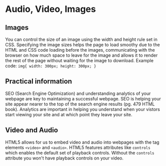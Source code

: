 # Audio, Video, Images

## Images 

You can control the size of an image using the width and height rule set in CSS. Specifying the image sizes helps the page to load smoothy due to the HTML and CSS code loading before the images, communicating with the browser on how much space to leave for the image and allows it to render the rest of the page without waiting for the image to download. Example code: 
`img{
  width: 300px;
  height: 300px;
}`

## Practical information 

SEO (Search Engine Optimization) and understanding analytics of your webpage are key to maintaining a successful webpage. SEO is helping your site appear nearer to the top of the search engine results (pg. 479 HTML book). Analytics are important in helping you understand when your vistors start viewing your site and at which point they leave your site. 

## Video and Audio 

HTML5 allows for us to embed video and audio into webpages with the tag elements `<video>` and `<audio>`. HTML5 features attributes like `controls` which enables the default set of playback controls. Without the `controls` attribute you won't have playback controls on your video. 